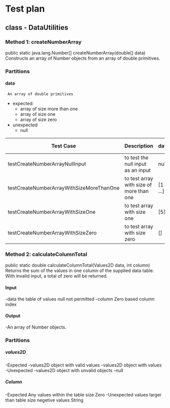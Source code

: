 # Test plan

## class - DataUtilities 

### Method 1: createNumberArray

public static java.lang.Number[] createNumberArray(double[] data)
Constructs an array of Number objects from an array of double primitives.

### Partitions

#### data
     An array of double primitives
- expected:
    - array of size more than one
    - array of size one
    - array of size zero
- unexpected 
    - null
    
| Test Case                                | Description                              | data      | Expected                 | Test Type    |
|------------------------------------------|------------------------------------------|-----------|--------------------------|--------------|
| testCreateNumberArrayNullInput           | to test the null input as an input       | null      | IllegalArgumentException | ECT          |
| testCreateNumberArrayWithSizeMoreThanOne | to test array with size of more than one | [1 2 ...] | number array([1 2 ...])  | ECT          |
| testCreateNumberArrayWithSizeOne         | to test array with size one              | [5]       | number array([5])        | Boundary ALB |
| testCreateNumberArrayWithSizeZero        | to test array with size zero             | []        | number array([])         | Boundary LB  |




### Method 2: calculateColumnTotal 

public static double calculateColumnTotal(Values2D data,
                                          int column)
Returns the sum of the values in one column of the supplied data table. With invalid input, a total of zero will be returned.


#### Input 

-data
    the table of values 
    null not permitted
-column 
    Zero based column index


#### Output

-An array of Number objects.

### Partitions
 
 ##### values2D

-Expected 
    -values2D object with valid values
    -values2D object with values
-Unexpected
    -values2D object with unvalid objects
    -null

##### Column

-Expected
    Any values within the table size
    Zero
-Unexpected
    values larger than table size
    negetive values 
    String 

